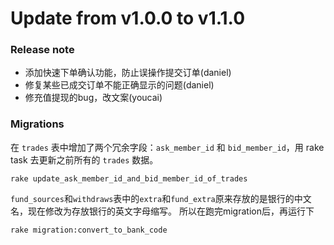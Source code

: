 Update from v1.0.0 to v1.1.0
===

### Release note

- 添加快速下单确认功能，防止误操作提交订单(daniel)
- 修复某些已成交订单不能正确显示的问题(daniel)
- 修充值提现的bug，改文案(youcai)


### Migrations

在 `trades` 表中增加了两个冗余字段：`ask_member_id` 和 `bid_member_id`，用 rake task 去更新之前所有的 `trades` 数据。

    rake update_ask_member_id_and_bid_member_id_of_trades


`fund_sources`和`withdraws`表中的`extra`和`fund_extra`原来存放的是银行的中文名，现在修改为存放银行的英文字母缩写。
所以在跑完migration后，再运行下

    rake migration:convert_to_bank_code

